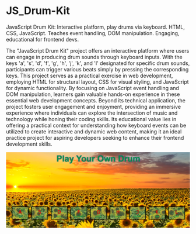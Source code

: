 # JS_Drum-Kit
JavaScript Drum Kit: Interactive platform, play drums via keyboard. HTML, CSS, JavaScript. Teaches event handling, DOM manipulation. Engaging, educational for frontend devs.

The "JavaScript Drum Kit" project offers an interactive platform where users can engage in producing drum sounds through keyboard inputs. With the keys 'a', 's', 'd', 'f', 'g', 'h', 'j', 'k', and 'l' designated for specific drum sounds, participants can trigger various beats simply by pressing the corresponding keys. This project serves as a practical exercise in web development, employing HTML for structural layout, CSS for visual styling, and JavaScript for dynamic functionality. By focusing on JavaScript event handling and DOM manipulation, learners gain valuable hands-on experience in these essential web development concepts. Beyond its technical application, the project fosters user engagement and enjoyment, providing an immersive experience where individuals can explore the intersection of music and technology while honing their coding skills. Its educational value lies in offering a practical context for understanding how keyboard events can be utilized to create interactive and dynamic web content, making it an ideal practice project for aspiring developers seeking to enhance their frontend development skills.

![alt text](image.png)
